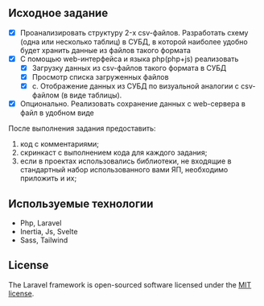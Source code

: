 ## Исходное задание

- [x] Проанализировать структуру 2-x csv-файлов. Разработать схему (одна или несколько таблиц) в СУБД, в которой наиболее удобно будет хранить данные из файлов такого формата
- [x] С помощью web-интерфейса и языка php(php+js) реализовать
  - [x] Загрузку данных из csv-файлов такого формата в СУБД
  - [x] Просмотр списка загруженных файлов
  - [x] c. Отображение данных из СУБД по визуальной аналогии с csv-файлом (в виде таблицы).
- [x] Опционально. Реализовать сохранение данных с web-сервера в файл в удобном виде

После выполнения задания предоставить:
1. код с комментариями;
2. скринкаст с выполнением кода для каждого задания;
3. если в проектах использовались библиотеки, не входящие в стандартный набор использованного вами ЯП, необходимо приложить и их;

## Используемые технологии

- Php, Laravel
- Inertia, Js, Svelte
- Sass, Tailwind

## License

The Laravel framework is open-sourced software licensed under the [MIT license](https://opensource.org/licenses/MIT).
